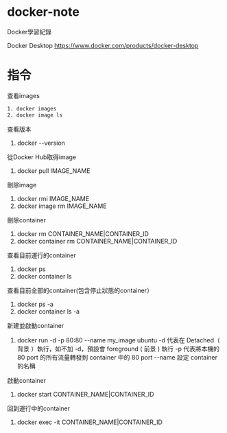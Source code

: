 # docker-note
Docker學習紀錄

Docker Desktop https://www.docker.com/products/docker-desktop

# 指令
查看images 
```cmd
1. docker images
2. docker image ls
```
查看版本 
1. docker --version

從Docker Hub取得image
1. docker pull IMAGE_NAME

刪除image 
1. docker rmi IMAGE_NAME
2. docker image rm IMAGE_NAME

刪除container 
1. docker rm CONTAINER_NAME|CONTAINER_ID
2. docker container rm CONTAINER_NAME|CONTAINER_ID

查看目前運行的container 
1. docker ps
2. docker container ls

查看目前全部的container(包含停止狀態的container）
1. docker ps -a
2. docker container ls -a

新建並啟動container 
1. docker run -d -p 80:80 --name my_image ubuntu
-d 代表在 Detached（ 背景 ）執行，如不加 -d，預設會 foreground ( 前景 ) 執行
-p 代表將本機的 80 port 的所有流量轉發到 container 中的 80 port
--name 設定 container 的名稱

啟動container
1. docker start CONTAINER_NAME|CONTAINER_ID

回到運行中的container
1. docker exec -it CONTAINER_NAME|CONTAINER_ID